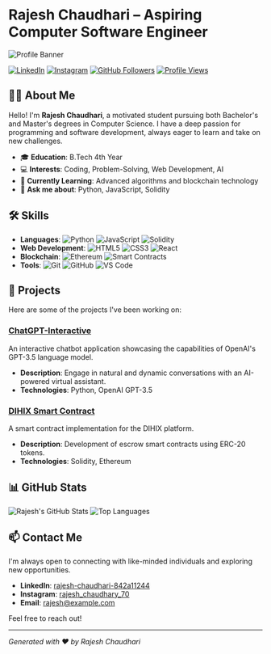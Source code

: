 # Rajesh Chaudhari – Aspiring Computer Software Engineer

![Profile Banner](https://via.placeholder.com/1200x400?text=Welcome+to+My+GitHub+Profile)

[![LinkedIn](https://img.shields.io/badge/LinkedIn-rajesh--chaudhari--842a11244-blue)](https://www.linkedin.com/in/rajesh-chaudhari-842a11244)
[![Instagram](https://img.shields.io/badge/Instagram-rajesh__chaudhary__70-purple)](https://www.instagram.com/rajesh_chaudhary_70)
[![GitHub Followers](https://img.shields.io/github/followers/rajeshchau?style=social)](https://github.com/rajeshchau)
[![Profile Views](https://komarev.com/ghpvc/?username=rajeshchau&color=blue)](https://github.com/rajeshchau)

## 👨‍💻 About Me

Hello! I'm **Rajesh Chaudhari**, a motivated student pursuing both Bachelor's and Master's degrees in Computer Science. I have a deep passion for programming and software development, always eager to learn and take on new challenges.

- 🎓 **Education**: B.Tech 4th Year
- 💻 **Interests**: Coding, Problem-Solving, Web Development, AI
- 🌱 **Currently Learning**: Advanced algorithms and blockchain technology
- 💬 **Ask me about**: Python, JavaScript, Solidity

## 🛠️ Skills

- **Languages**: ![Python](https://img.shields.io/badge/Python-3776AB?style=flat&logo=python&logoColor=white) ![JavaScript](https://img.shields.io/badge/JavaScript-F7DF1E?style=flat&logo=javascript&logoColor=black) ![Solidity](https://img.shields.io/badge/Solidity-363636?style=flat&logo=solidity&logoColor=white)
- **Web Development**: ![HTML5](https://img.shields.io/badge/HTML5-E34F26?style=flat&logo=html5&logoColor=white) ![CSS3](https://img.shields.io/badge/CSS3-1572B6?style=flat&logo=css3&logoColor=white) ![React](https://img.shields.io/badge/React-61DAFB?style=flat&logo=react&logoColor=black)
- **Blockchain**: ![Ethereum](https://img.shields.io/badge/Ethereum-3C3C3D?style=flat&logo=ethereum&logoColor=white) ![Smart Contracts](https://img.shields.io/badge/Smart_Contracts-4E4E4E?style=flat&logo=smart-contract&logoColor=white)
- **Tools**: ![Git](https://img.shields.io/badge/Git-F05032?style=flat&logo=git&logoColor=white) ![GitHub](https://img.shields.io/badge/GitHub-181717?style=flat&logo=github&logoColor=white) ![VS Code](https://img.shields.io/badge/VS_Code-007ACC?style=flat&logo=visual-studio-code&logoColor=white)

## 🚀 Projects

Here are some of the projects I've been working on:

### [ChatGPT-Interactive](https://github.com/rajeshchau/chatgpt-responsive)

An interactive chatbot application showcasing the capabilities of OpenAI's GPT-3.5 language model.

- **Description**: Engage in natural and dynamic conversations with an AI-powered virtual assistant.
- **Technologies**: Python, OpenAI GPT-3.5

### [DIHIX Smart Contract](https://github.com/rajeshchau/dihix-smart-contract)

A smart contract implementation for the DIHIX platform.

- **Description**: Development of escrow smart contracts using ERC-20 tokens.
- **Technologies**: Solidity, Ethereum

## 📊 GitHub Stats

![Rajesh's GitHub Stats](https://github-readme-stats.vercel.app/api?username=rajeshchau&show_icons=true&theme=radical)
![Top Languages](https://github-readme-stats.vercel.app/api/top-langs/?username=rajeshchau&layout=compact&theme=radical)

## 📫 Contact Me

I'm always open to connecting with like-minded individuals and exploring new opportunities.

- **LinkedIn**: [rajesh-chaudhari-842a11244](https://www.linkedin.com/in/rajesh-chaudhari-842a11244)
- **Instagram**: [rajesh_chaudhary_70](https://www.instagram.com/rajesh_chaudhary_70)
- **Email**: [rajesh@example.com](mailto:rajesh@example.com)

Feel free to reach out!

---

*Generated with ❤️ by Rajesh Chaudhari*
